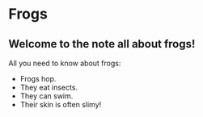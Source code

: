 # Frogs

## Welcome to the note all about frogs!

All you need to know about frogs:

- Frogs hop.
- They eat insects.
- They can swim.
- Their skin is often slimy!
